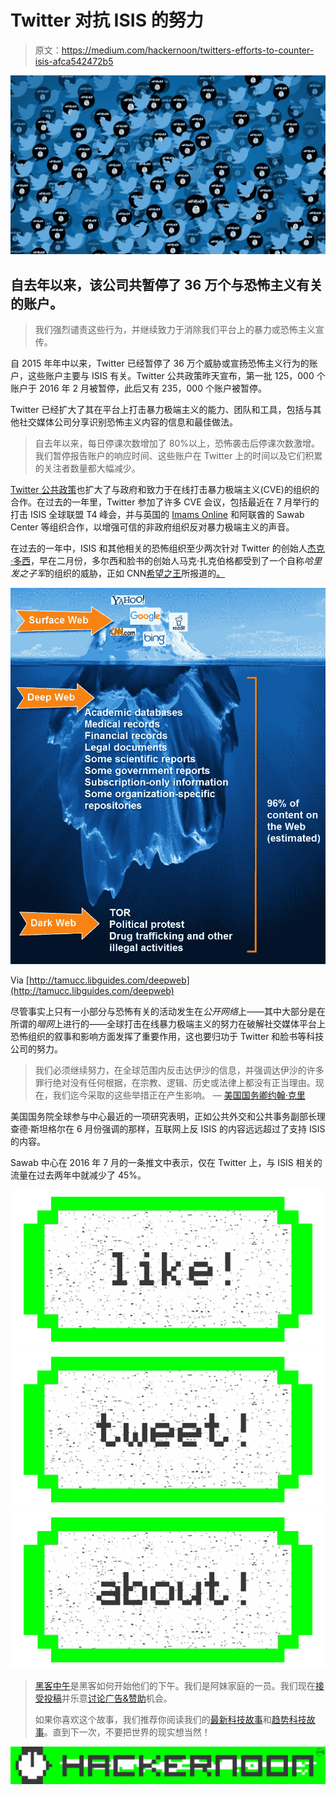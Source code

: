 # Twitter 对抗 ISIS 的努力

> 原文：<https://medium.com/hackernoon/twitters-efforts-to-counter-isis-afca542472b5>

![](img/ff8a6bcae187c3b7eec0bf150dd3a239.png)

## 自去年以来，该公司共暂停了 36 万个与恐怖主义有关的账户。

> 我们强烈谴责这些行为，并继续致力于消除我们平台上的暴力或恐怖主义宣传。

自 2015 年年中以来，Twitter 已经暂停了 36 万个威胁或宣扬恐怖主义行为的账户，这些账户主要与 ISIS 有关。Twitter 公共政策昨天宣布，第一批 125，000 个账户于 2016 年 2 月被暂停，此后又有 235，000 个账户被暂停。

Twitter 已经扩大了其在平台上打击暴力极端主义的能力、团队和工具，包括与其他社交媒体公司分享识别恐怖主义内容的信息和最佳做法。

> 自去年以来，每日停课次数增加了 80%以上，恐怖袭击后停课次数激增。我们暂停报告账户的响应时间、这些账户在 Twitter 上的时间以及它们积累的关注者数量都大幅减少。

[Twitter 公共政策](https://medium.com/u/6f50810b16a8?source=post_page-----afca542472b5--------------------------------)也扩大了与政府和致力于在线打击暴力极端主义(CVE)的组织的合作。在过去的一年里，Twitter 参加了许多 CVE 会议，包括最近在 7 月举行的打击 ISIS 全球联盟 T4 峰会，并与英国的 [Imams Online](https://medium.com/u/28c55c7a7e94?source=post_page-----afca542472b5--------------------------------) 和阿联酋的 Sawab Center 等组织合作，以增强可信的非政府组织反对暴力极端主义的声音。

在过去的一年中，ISIS 和其他相关的恐怖组织至少两次针对 Twitter 的创始人[杰克·多西](https://medium.com/u/ab69c5472679?source=post_page-----afca542472b5--------------------------------)，早在二月份，多尔西和脸书的创始人马克·扎克伯格都受到了一个自称*哈里发之子军*的组织的威胁，正如 CNN[希望之王](https://medium.com/u/8be95fcb46a3?source=post_page-----afca542472b5--------------------------------)所报道的[。](http://money.cnn.com/2016/02/24/technology/isis-mark-zuckerberg/)

![](img/949c25d72601eea5f2141497975365b2.png)

Via [http://tamucc.libguides.com/deepweb](http://tamucc.libguides.com/deepweb)

尽管事实上只有一小部分与恐怖有关的活动发生在*公开网络*上——其中大部分是在所谓的*暗网*上进行的——全球打击在线暴力极端主义的努力在破解社交媒体平台上恐怖组织的叙事和影响方面发挥了重要作用，这也要归功于 Twitter 和脸书等科技公司的努力。

> 我们必须继续努力，在全球范围内反击达伊沙的信息，并强调达伊沙的许多罪行绝对没有任何根据，在宗教、逻辑、历史或法律上都没有正当理由。现在，我们迄今采取的这些举措正在产生影响。
> — [美国国务卿约翰·克里](https://medium.com/u/7a679fb954db?source=post_page-----afca542472b5--------------------------------)

美国国务院全球参与中心最近的一项研究表明，正如公共外交和公共事务副部长理查德·斯坦格尔在 6 月份强调的那样，互联网上反 ISIS 的内容远远超过了支持 ISIS 的内容。

Sawab 中心在 2016 年 7 月的一条推文中表示，仅在 Twitter 上，与 ISIS 相关的流量在过去两年中就减少了 45%。

[![](img/50ef4044ecd4e250b5d50f368b775d38.png)](http://bit.ly/HackernoonFB)[![](img/979d9a46439d5aebbdcdca574e21dc81.png)](https://goo.gl/k7XYbx)[![](img/2930ba6bd2c12218fdbbf7e02c8746ff.png)](https://goo.gl/4ofytp)

> [黑客中午](http://bit.ly/Hackernoon)是黑客如何开始他们的下午。我们是阿妹家庭的一员。我们现在[接受投稿](http://bit.ly/hackernoonsubmission)并乐意[讨论广告&赞助](mailto:partners@amipublications.com)机会。
> 
> 如果你喜欢这个故事，我们推荐你阅读我们的[最新科技故事](http://bit.ly/hackernoonlatestt)和[趋势科技故事](https://hackernoon.com/trending)。直到下一次，不要把世界的现实想当然！

[![](img/be0ca55ba73a573dce11effb2ee80d56.png)](https://goo.gl/Ahtev1)